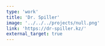 ```yaml
---
type: 'work'
title: 'Dr. Spiller'
image: '../../../projects/null.png'
link: 'https://dr-spiller.kz/'
external_target: true
---
```


